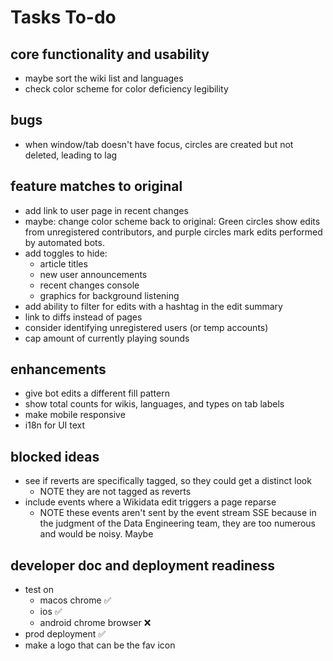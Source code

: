 # Tasks To-do

## core functionality and usability
* maybe sort the wiki list and languages 
* check color scheme for color deficiency legibility

## bugs
* when window/tab doesn't have focus, circles are created but not deleted, leading to lag

## feature matches to original
* add link to user page in recent changes
* maybe: change color scheme back to original: Green circles show edits from unregistered contributors, and purple 
  circles mark edits performed by automated bots.
* add toggles to hide: 
  * article titles
  * new user announcements
  * recent changes console
  * graphics for background listening
* add ability to filter for edits with a hashtag in the edit summary
* link to diffs instead of pages
* consider identifying unregistered users (or temp accounts)
* cap amount of currently playing sounds

## enhancements
* give bot edits a different fill pattern
* show total counts for wikis, languages, and types on tab labels
* make mobile responsive
* i18n for UI text

## blocked ideas
* see if reverts are specifically tagged, so they could get a distinct look
  * NOTE they are not tagged as reverts
* include events where a Wikidata edit triggers a page reparse
  * NOTE these events aren't sent by the event stream SSE because in the judgment of the Data Engineering team,
    they are too numerous and would be noisy. Maybe

## developer doc and deployment readiness
* test on 
  * macos chrome ✅
  * ios ✅
  * android chrome browser ❌
* prod deployment ✅
* make a logo that can be the fav icon
